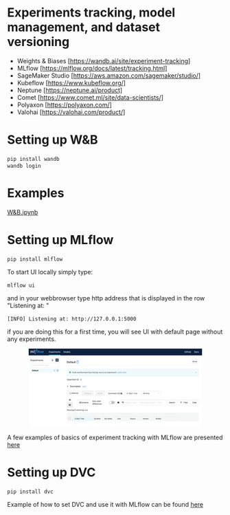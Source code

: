 # Experiments tracking, model management, and dataset versioning

*	Weights & Biases [https://wandb.ai/site/experiment-tracking]
*	MLflow [https://mlflow.org/docs/latest/tracking.html]                                                       
*	SageMaker Studio [https://aws.amazon.com/sagemaker/studio/]
*	Kubeflow [https://www.kubeflow.org/]
*	Neptune [https://neptune.ai/product]
*	Comet [https://www.comet.ml/site/data-scientists/]
*	Polyaxon [https://polyaxon.com/]
*	Valohai [https://valohai.com/product/]

# Setting up W&B
```
pip install wandb
wandb login
```

# Examples 

[W&B.ipynb](W&B.ipynb)

# Setting up MLflow
```
pip install mlflow
```
To start UI locally simply type:
```
mlflow ui
```
and in your webbrowser type http address that is displayed in the row "Listening at: " 
```
[INFO] Listening at: http://127.0.0.1:5000
```
if you are doing this for a first time, you will see UI with default page without any experiments. 
<p align="center">
  <img src="mlflow_ui.png" width="80%">
</p>

A few examples of basics of experiment tracking with MLflow are presented [here](mlflow.ipynb) 

# Setting up DVC
```
pip install dvc
```
Example of how to set DVC and use it with MLflow can be found [here](dvc_mlflow.ipynb)
